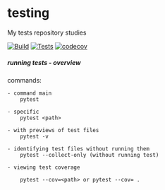 # testing
My tests repository studies

[![Build](https://github.com/uadson/testing/actions/workflows/build.yml/badge.svg?branch=main)](https://github.com/uadson/testing/actions/workflows/build.yml)
[![Tests](https://github.com/uadson/testing/actions/workflows/tests.yml/badge.svg?branch=main)](https://github.com/uadson/testing/actions/workflows/tests.yml)
[![codecov](https://codecov.io/gh/uadson/testing/branch/main/graph/badge.svg?token=FKKTAZMMBP)](https://codecov.io/gh/uadson/testing)

##### running tests - overview

commands:

	- command main
		pytest 

	- specific
		pytest <path>

	- with previews of test files
		pytest -v
	
	- identifying test files without running them
		pytest --collect-only (without running test)

	- viewing test coverage

		pytest --cov=<path> or pytest --cov= .
